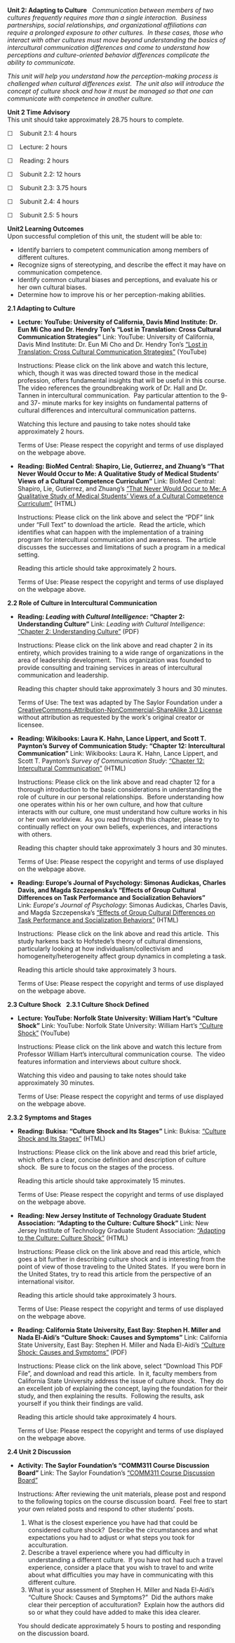 **Unit 2: Adapting to Culture** <span id="2"></span> 
*Communication between members of two cultures frequently requires more
than a single interaction.  Business partnerships, social relationships,
and organizational affiliations can require a prolonged exposure to
other cultures.  In these cases, those who interact with other cultures
must move beyond understanding the basics of intercultural communication
differences and come to understand how perceptions and culture-oriented
behavior differences complicate the ability to communicate.*  
  
 *This unit will help you understand how the perception-making process
is challenged when cultural differences exist.  The unit also will
introduce the concept of culture shock and how it must be managed so
that one can communicate with competence in another culture.*

**Unit 2 Time Advisory**  
This unit should take approximately 28.75 hours to complete.  
  
  
 ☐    Subunit 2.1: 4 hours

  
 ☐    Lecture: 2 hours  
  
 ☐    Reading: 2 hours

  
 ☐    Subunit 2.2: 12 hours  
  
 ☐    Subunit 2.3: 3.75 hours  
  
 ☐    Subunit 2.4: 4 hours  
  
 ☐    Subunit 2.5: 5 hours

**Unit2 Learning Outcomes**  
Upon successful completion of this unit, the student will be able to:
-   Identify barriers to competent communication among members of
    different cultures.
-   Recognize signs of stereotyping, and describe the effect it may have
    on communication competence.
-   Identify common cultural biases and perceptions, and evaluate his or
    her own cultural biases.
-   Determine how to improve his or her perception-making abilities. 

**2.1 Adapting to Culture** <span id="2.1"></span> 
-   **Lecture: YouTube: University of California, Davis Mind Institute:
    Dr. Eun Mi Cho and Dr. Hendry Ton’s “Lost in Translation: Cross
    Cultural Communication Strategies”**
    Link: YouTube: University of California, Davis Mind Institute: Dr.
    Eun Mi Cho and Dr. Hendry Ton’s [“Lost in Translation: Cross
    Cultural Communication
    Strategies”](http://www.youtube.com/watch?v=tKo-Y0DkhDM) (YouTube)  
      
     Instructions: Please click on the link above and watch this
    lecture, which, though it was was directed toward those in the
    medical profession, offers fundamental insights that will be useful
    in this course.  The video references the groundbreaking work of Dr.
    Hall and Dr. Tannen in intercultural communication.  Pay particular
    attention to the 9- and 37- minute marks for key insights on
    fundamental patterns of cultural differences and intercultural
    communication patterns.  
      
     Watching this lecture and pausing to take notes should take
    approximately 2 hours.  
      
     Terms of Use: Please respect the copyright and terms of use
    displayed on the webpage above.

-   **Reading: BioMed Central: Shapiro, Lie, Gutierrez, and Zhuang’s
    “That Never Would Occur to Me: A Qualitative Study of Medical
    Students’ Views of a Cultural Competence Curriculum”**
    Link: BioMed Central: Shapiro, Lie, Gutierrez, and Zhuang’s [“That
    Never Would Occur to Me: A Qualitative Study of Medical Students’
    Views of a Cultural Competence
    Curriculum”](http://www.biomedcentral.com/1472-6920/6/31/) (HTML)  
      
     Instructions: Please click on the link above and select the “PDF”
    link under “Full Text” to download the article.  Read the article,
    which identifies what can happen with the implementation of a
    training program for intercultural communication and awareness.  The
    article discusses the successes and limitations of such a program in
    a medical setting.  
      
     Reading this article should take approximately 2 hours.  
      
     Terms of Use: Please respect the copyright and terms of use
    displayed on the webpage above.

**2.2 Role of Culture in Intercultural Communication** <span
id="2.2"></span> 
-   **Reading: *Leading with Cultural Intelligence*: “Chapter 2:
    Understanding Culture”**
    Link: *Leading with Cultural Intelligence*: [“Chapter 2:
    Understanding
    Culture”](https://resources.saylor.org/wwwresources/archived/site/textbooks/Leading%20with%20Cultural%20Intelligence.pdf)
    (PDF)  
      
     Instructions: Please click on the link above and read chapter 2 in
    its entirety, which provides training to a wide range of
    organizations in the area of leadership development.  This
    organization was founded to provide consulting and training services
    in areas of intercultural communication and leadership.  
      
     Reading this chapter should take approximately 3 hours and 30
    minutes.  
      
     Terms of Use: The text was adapted by The Saylor Foundation under a
    [CreativeCommons-Attribution-NonCommercial-ShareAlike 3.0
    License](http://creativecommons.org/licenses/by-nc-sa/3.0/) without
    attribution as requested by the work's original creator or licensee.

-   **Reading: Wikibooks: Laura K. Hahn, Lance Lippert, and Scott T.
    Paynton’s Survey of Communication Study: “Chapter 12: Intercultural
    Communication”**
    Link: Wikibooks: Laura K. Hahn, Lance Lippert, and Scott T.
    Paynton’s *Survey of Communication Study*: [“Chapter 12:
    Intercultural
    Communication”](http://en.wikibooks.org/wiki/Survey_of_Communication_Study/Chapter_12_-_Intercultural_Communication)
    (HTML)  
      
     Instructions: Please click on the link above and read chapter 12
    for a thorough introduction to the basic considerations in
    understanding the role of culture in our personal relationships. 
    Before understanding how one operates within his or her own culture,
    and how that culture interacts with our culture, one must understand
    how culture works in his or her own worldview.  As you read through
    this chapter, please try to continually reflect on your own beliefs,
    experiences, and interactions with others.  
      
     Reading this chapter should take approximately 3 hours and 30
    minutes.  
      
     Terms of Use: Please respect the copyright and terms of use
    displayed on the webpage above.

-   **Reading: Europe’s Journal of Psychology: Simonas Audickas, Charles
    Davis, and Magda Szczepenska’s “Effects of Group Cultural
    Differences on Task Performance and Socialization Behaviors”**
    Link: *Europe*’*s Journal of Psychology*: Simonas Audickas, Charles
    Davis, and Magda Szczepenska’s [“Effects of Group Cultural
    Differences on Task Performance and Socialization
    Behaviors”](http://ejop.psychopen.eu/article/view/315/226) (HTML)  
      
     Instructions:  Please click on the link above and read this
    article.  This study harkens back to Hofstede’s theory of cultural
    dimensions, particularly looking at how individualism/collectivism
    and homogeneity/heterogeneity affect group dynamics in completing a
    task.  
      
     Reading this article should take approximately 3 hours.  
      
     Terms of Use: Please respect the copyright and terms of use
    displayed on the webpage above.

**2.3 Culture Shock** <span id="2.3"></span> 
**2.3.1 Culture Shock Defined** <span id="2.3.1"></span> 
-   **Lecture: YouTube: Norfolk State University: William Hart’s
    “Culture Shock”**
    Link: YouTube: Norfolk State University: William Hart’s [“Culture
    Shock”](http://www.youtube.com/watch?v=RU4eZsKcbX4&feature=results_video&lr=1&ob=0) (YouTube)  
      
     Instructions: Please click on the link above and watch this lecture
    from Professor William Hart’s intercultural communication course. 
    The video features information and interviews about culture shock.  
      
     Watching this video and pausing to take notes should take
    approximately 30 minutes.  
      
     Terms of Use: Please respect the copyright and terms of use
    displayed on the webpage above.

**2.3.2 Symptoms and Stages** <span id="2.3.2"></span> 
-   **Reading: Bukisa: “Culture Shock and Its Stages”**
    Link: Bukisa: [“Culture Shock and Its
    Stages”](http://www.bukisa.com/articles/513684_culture-shock-and-its-stages)
    (HTML)  
      
     Instructions: Please click on the link above and read this brief
    article, which offers a clear, concise definition and description of
    culture shock.  Be sure to focus on the stages of the process.  
      
     Reading this article should take approximately 15 minutes.  
      
     Terms of Use: Please respect the copyright and terms of use
    displayed on the webpage above.

-   **Reading: New Jersey Institute of Technology Graduate Student
    Association: “Adapting to the Culture: Culture Shock”**
    Link: New Jersey Institute of Technology Graduate Student
    Association: [“Adapting to the Culture: Culture
    Shock”](http://gsanjit.wikispot.org/Adapting_to_the_Culture)
    (HTML)  
      
     Instructions: Please click on the link above and read this article,
    which goes a bit further in describing culture shock and is
    interesting from the point of view of those traveling to the United
    States.  If you were born in the United States, try to read this
    article from the perspective of an international visitor.  
      
     Reading this article should take approximately 3 hours.  
      
     Terms of Use: Please respect the copyright and terms of use
    displayed on the webpage above.

-   **Reading: California State University, East Bay: Stephen H. Miller
    and Nada El-Aidi’s “Culture Shock: Causes and Symptoms”**
    Link: California State University, East Bay: Stephen H. Miller and
    Nada El-Aidi’s [“Culture Shock: Causes and
    Symptoms”](http://ccsenet.org/journal/index.php/ibr/article/view/1013/984)
    (PDF)  
      
     Instructions: Please click on the link above, select “Download This
    PDF File”, and download and read this article.  In it, faculty
    members from California State University address the issue of
    culture shock.  They do an excellent job of explaining the concept,
    laying the foundation for their study, and then explaining the
    results.  Following the results, ask yourself if you think their
    findings are valid.  
      
     Reading this article should take approximately 4 hours.  
      
     Terms of Use: Please respect the copyright and terms of use
    displayed on the webpage above.

**2.4 Unit 2 Discussion** <span id="2.4"></span> 
-   **Activity: The Saylor Foundation’s “COMM311 Course Discussion
    Board”**
    Link: The Saylor Foundation’s [“COMM311 Course Discussion
    Board”](http://forums.saylor.org/forum/communications/COMM311/)  
      
     Instructions: After reviewing the unit materials, please post and
    respond to the following topics on the course discussion board. 
    Feel free to start your own related posts and respond to other
    students’ posts.  
      
     1. What is the closest experience you have had that could be
    considered culture shock?  Describe the circumstances and what
    expectations you had to adjust or what steps you took for
    acculturation.  
     2. Describe a travel experience where you had difficulty in
    understanding a different culture.  If you have not had such a
    travel experience, consider a place that you wish to travel to and
    write about what difficulties you may have in communicating with
    this different culture.  
     3. What is your assessment of Stephen H. Miller and Nada El-Aidi’s
    “Culture Shock: Causes and Symptoms?”  Did the authors make clear
    their perception of acculturation?  Explain how the authors did so
    or what they could have added to make this idea clearer.  
      
     You should dedicate approximately 5 hours to posting and responding
    on the discussion board.


